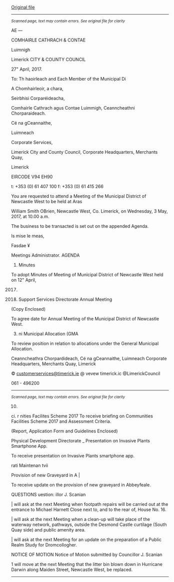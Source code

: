 [Original file](https://www.limerick.ie/sites/default/files/media/documents/2017-04/00%20-%202017-05-03%20Agenda%20May%20Meeting%20Municipal%20District%20of%20Newcastle%20West_0.pdf)

---
*<small>Scanned page, text may contain errors. See original file for clarity</small>*  

AE
—

COMHAIRLE
CATHRACH & CONTAE

Luimnigh

Limerick
CITY & COUNTY
COUNCIL

27" April, 2017.

To: Th haoirleach and Each Member of the Municipal Di

A Chomhairleoir, a chara,

Seirbhisi Corparéideacha,

Comhairle Cathrach agus Contae Luimmigh,
Ceanncheathni Chorparaideach.

Cé na gCeannaithe,

Luimneach

Corporate Services,

Limerick City and County Council,
Corporate Headquarters,
Merchants Quay,

Limerick

EIRCODE V94 EH90

t: +353 (0) 61 407 100
f: +353 (0) 61 415 266

You are requested to attend a Meeting of the Municipal District of Newcastle West to be held at Aras

William Smith OBrien, Newcastle West, Co. Limerick, on Wednesday, 3 May, 2017, at 10.00 a.m.

The business to be transacted is set out on the appended Agenda.

Is mise le meas,

Fasdae ¥

Meetings Administrator.
AGENDA
1. Minutes

To adopt Minutes of Meeting of Municipal District of Newcastle West held on 12" April,

2017.

2. Support Services Directorate
Annual Meeting

(Copy Enclosed)

To agree date for Annual Meeting of the Municipal District of Newcastle West.

3. ni Municipal Allocation (GMA

To review position in relation to allocations under the General Municipal Allocation.

Ceanncheathra Chorpardideach, Cé na gCeannaithe, Luimneach
Corporate Headquarters, Merchants Quay, Limerick

© customerservices@timerick.ie
@ vevew timerick.ic
@LimerickCouncil

061 - 496200


---
*<small>Scanned page, text may contain errors. See original file for clarity</small>*  

10.

ci. r
nities Facilites Scheme 2017
To receive briefing on Communities Facilities Scheme 2017 and Assessment Criteria.

(Report, Application Form and Guidelines Enclosed)

Physical Development Directorate _
Presentation on Invasive Plants Smartphone App.

To receive presentation on Invasive Plants smartphone app.

rati Maintenan tvii

Provision of new Graveyard in A |

To receive update on the provision of new graveyard in Abbeyfeale.

QUESTIONS
uestion: illor J. Scanian

| will ask at the next Meeting when footpath repairs will be carried out at the entrance to
Michael Harnett Close next to, and to the rear of, House No. 16.

| will ask at the next Meeting when a clean-up will take place of the waterway network,
pathways, outside the Desmond Castle curtilage (South Quay side) and public amenity area.

| will ask at the next Meeting for an update on the preparation of a Public Realm Study for
Dromcollogher.

NOTICE OF MOTION
Notice of Motion submitted by Councillor J. Scanian

1 will move at the next Meeting that the litter bin blown down in Hurricane Darwin along
Maiden Street, Newcastle West, be replaced.


---
